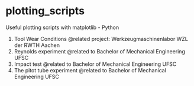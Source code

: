 # plotting_scripts
Useful plotting scripts with matplotlib - Python

1. Tool Wear Conditions      @related project: Werkzeugmaschinenlabor WZL der RWTH Aachen
2. Reynolds experiment       @related to Bachelor of Mechanical Engineering UFSC
3. Impact test               @related to Bachelor of Mechanical Engineering UFSC
4. The pitot tube experiment @related to Bachelor of Mechanical Engineering UFSC

